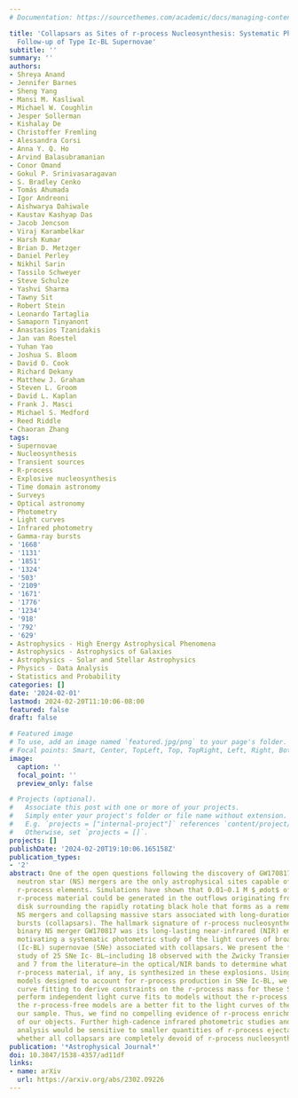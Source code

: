 ```yaml
---
# Documentation: https://sourcethemes.com/academic/docs/managing-content/

title: 'Collapsars as Sites of r-process Nucleosynthesis: Systematic Photometric Near-infrared
  Follow-up of Type Ic-BL Supernovae'
subtitle: ''
summary: ''
authors:
- Shreya Anand
- Jennifer Barnes
- Sheng Yang
- Mansi M. Kasliwal
- Michael W. Coughlin
- Jesper Sollerman
- Kishalay De
- Christoffer Fremling
- Alessandra Corsi
- Anna Y. Q. Ho
- Arvind Balasubramanian
- Conor Omand
- Gokul P. Srinivasaragavan
- S. Bradley Cenko
- Tomás Ahumada
- Igor Andreoni
- Aishwarya Dahiwale
- Kaustav Kashyap Das
- Jacob Jencson
- Viraj Karambelkar
- Harsh Kumar
- Brian D. Metzger
- Daniel Perley
- Nikhil Sarin
- Tassilo Schweyer
- Steve Schulze
- Yashvi Sharma
- Tawny Sit
- Robert Stein
- Leonardo Tartaglia
- Samaporn Tinyanont
- Anastasios Tzanidakis
- Jan van Roestel
- Yuhan Yao
- Joshua S. Bloom
- David O. Cook
- Richard Dekany
- Matthew J. Graham
- Steven L. Groom
- David L. Kaplan
- Frank J. Masci
- Michael S. Medford
- Reed Riddle
- Chaoran Zhang
tags:
- Supernovae
- Nucleosynthesis
- Transient sources
- R-process
- Explosive nucleosynthesis
- Time domain astronomy
- Surveys
- Optical astronomy
- Photometry
- Light curves
- Infrared photometry
- Gamma-ray bursts
- '1668'
- '1131'
- '1851'
- '1324'
- '503'
- '2109'
- '1671'
- '1776'
- '1234'
- '918'
- '792'
- '629'
- Astrophysics - High Energy Astrophysical Phenomena
- Astrophysics - Astrophysics of Galaxies
- Astrophysics - Solar and Stellar Astrophysics
- Physics - Data Analysis
- Statistics and Probability
categories: []
date: '2024-02-01'
lastmod: 2024-02-20T11:10:06-08:00
featured: false
draft: false

# Featured image
# To use, add an image named `featured.jpg/png` to your page's folder.
# Focal points: Smart, Center, TopLeft, Top, TopRight, Left, Right, BottomLeft, Bottom, BottomRight.
image:
  caption: ''
  focal_point: ''
  preview_only: false

# Projects (optional).
#   Associate this post with one or more of your projects.
#   Simply enter your project's folder or file name without extension.
#   E.g. `projects = ["internal-project"]` references `content/project/deep-learning/index.md`.
#   Otherwise, set `projects = []`.
projects: []
publishDate: '2024-02-20T19:10:06.165158Z'
publication_types:
- '2'
abstract: One of the open questions following the discovery of GW170817 is whether
  neutron star (NS) mergers are the only astrophysical sites capable of producing
  r-process elements. Simulations have shown that 0.01–0.1 M $_ødot$ of
  r-process material could be generated in the outflows originating from the accretion
  disk surrounding the rapidly rotating black hole that forms as a remnant to both
  NS mergers and collapsing massive stars associated with long-duration gamma-ray
  bursts (collapsars). The hallmark signature of r-process nucleosynthesis in the
  binary NS merger GW170817 was its long-lasting near-infrared (NIR) emission, thus
  motivating a systematic photometric study of the light curves of broad-lined stripped-envelope
  (Ic-BL) supernovae (SNe) associated with collapsars. We present the first systematic
  study of 25 SNe Ic- BL—including 18 observed with the Zwicky Transient Facility
  and 7 from the literature—in the optical/NIR bands to determine what quantity of
  r-process material, if any, is synthesized in these explosions. Using semi-analytic
  models designed to account for r-process production in SNe Ic-BL, we perform light
  curve fitting to derive constraints on the r-process mass for these SNe. We also
  perform independent light curve fits to models without the r-process. We find that
  the r-process-free models are a better fit to the light curves of the objects in
  our sample. Thus, we find no compelling evidence of r-process enrichment in any
  of our objects. Further high-cadence infrared photometric studies and nebular spectroscopic
  analysis would be sensitive to smaller quantities of r-process ejecta mass or indicate
  whether all collapsars are completely devoid of r-process nucleosynthesis.
publication: '*Astrophysical Journal*'
doi: 10.3847/1538-4357/ad11df
links:
- name: arXiv
  url: https://arxiv.org/abs/2302.09226
---
```


